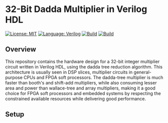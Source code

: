 # 32-Bit Dadda Multiplier in Verilog HDL
[![License: MIT](https://img.shields.io/badge/License-MIT-yellow.svg)](LICENSE)
[![Language: Verilog](https://img.shields.io/badge/Language-Verilog-blue)]()
[![Build](https://img.shields.io/badge/Simulation-Successful-green)]()
[![Build](https://img.shields.io/badge/Hardware-Pending-yellow)]()
## Overview
This repository contains the hardware design for a 32-bit integer multiplier circuit written in Verilog HDL, using the dadda tree reduction algorithm. This architecture is usually seen in DSP slices, multiplier circuits in general-purpose CPUs and FPGA soft processors. The dadda-tree multiplier is much faster than booth's and shift-add multipliers, while also consuming lesser area and power than wallace-tree and array multipliers, making it a good choice for FPGA soft processors and embedded systems by respecting the constrained available resources while delivering good performance.
## Setup
